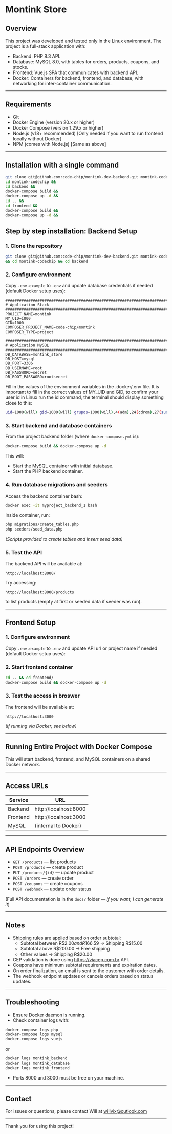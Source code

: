 # Montink Store

## Overview

This project was developed and tested only in the Linux environment.
The project is a full-stack application with:

- Backend: PHP 8.3 API.
- Database: MySQL 8.0, with tables for orders, products, coupons, and stocks.
- Frontend: Vue.js SPA that communicates with backend API.
- Docker: Containers for backend, frontend, and database, with networking for inter-container communication.

---

## Requirements

- Git
- Docker Engine (version 20.x or higher)
- Docker Compose (version 1.29.x or higher)
- Node.js (v18+ recommended) [Only needed if you want to run frontend locally without Docker]
- NPM (comes with Node.js) [Same as above]

---

## Installation with a single command

```bash
git clone git@github.com:code-chip/montink-dev-backend.git montink-codechip &&
cd montink-codechip &&
cd backend &&
docker-compose build &&
docker-compose up -d &&
cd .. &&
cd frontend &&
docker-compose build &&
docker-compose up -d &&
```

## Step by step installation: Backend Setup

### 1. Clone the repository

```bash
git clone git@github.com:code-chip/montink-dev-backend.git montink-codechip
&& cd montink-codechip && cd backend
```

### 2. Configure environment

Copy `.env.example` to `.env` and update database credentials if needed (default Docker setup uses):

```
########################################################################
# Application Stack
########################################################################
PROJECT_NAME=montink
MY_UID=1000
GID=1000
COMPOSER_PROJECT_NAME=code-chip/montink
COMPOSER_TYPE=project

########################################################################
# Application MySQL
########################################################################
DB_DATABASE=montink_store
DB_HOST=mysql
DB_PORT=3306
DB_USERNAME=root
DB_PASSWORD=secret
DB_ROOT_PASSWORD=rootsecret
```

Fill in the values ​​of the environment variables in the .docker/.env file. It is important to fill in the correct values ​​of MY_UID and GID, to confirm your user id in Linux run the id command, the terminal should display something close to this:  
```bash
uid=1000(will) gid=1000(will) grupos=1000(will),4(adm),24(cdrom),27(sudo),30(dip),33(www-data),46(plugdev),100(users),105(lpadmin),125(sambashare),127(docker)
```

### 3. Start backend and database containers

From the project backend folder (where `docker-compose.yml` is):

```bash
docker-compose build && docker-compose up -d
```

This will:

- Start the MySQL container with initial database.
- Start the PHP backend container.

### 4. Run database migrations and seeders

Access the backend container bash:

```bash
docker exec -it myproject_backend_1 bash
```

Inside container, run:

```bash
php migrations/create_tables.php
php seeders/seed_data.php
```

*(Scripts provided to create tables and insert seed data)*

### 5. Test the API

The backend API will be available at:

```
http://localhost:8000/
```

Try accessing:

```
http://localhost:8000/products
```

to list products (empty at first or seeded data if seeder was run).

---

## Frontend Setup

### 1. Configure environment

Copy `.env.example` to `.env` and update API url or project name if needed (default Docker setup uses):

### 2. Start frontend container

```bash
cd .. && cd frontend/
docker-compose build && docker-compose up -d
```

### 3. Test the access in broswer

The frontend will be available at:

```
http://localhost:3000
```

*(If running via Docker, see below)*

---

## Running Entire Project with Docker Compose

This will start backend, frontend, and MySQL containers on a shared Docker network.

---

## Access URLs

| Service  | URL                    |
| -------- | ---------------------- |
| Backend  | http://localhost:8000  |
| Frontend | http://localhost:3000  |
| MySQL    | (internal to Docker)   |

---

## API Endpoints Overview

- `GET /products` — list products
- `POST /products` — create product
- `PUT /products/{id}` — update product
- `POST /orders` — create order
- `POST /coupons` — create coupons
- `POST /webhook` — update order status

(Full API documentation is in the `docs/` folder — *if you want, I can generate it*)

---

## Notes

- Shipping rules are applied based on order subtotal:
  - Subtotal between R$52.00 and R$166.59 → Shipping R$15.00
  - Subtotal above R$200.00 → Free shipping
  - Other values → Shipping R$20.00
- CEP validation is done using https://viacep.com.br API.
- Coupons have minimum subtotal requirements and expiration dates.
- On order finalization, an email is sent to the customer with order details.
- The webhook endpoint updates or cancels orders based on status updates.

---

## Troubleshooting

- Ensure Docker daemon is running.
- Check container logs with:

```bash
docker-compose logs php
docker-compose logs mysql
docker-compose logs vuejs
```
or
```bash
docker logs montink_backend
docker logs montink_database
docker logs montink_frontend
```

- Ports 8000 and 3000 must be free on your machine.

---

## Contact

For issues or questions, please contact Will at willvix@outlook.com

---

Thank you for using this project!